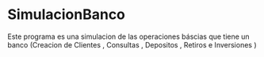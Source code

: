 # SimulacionBanco
Este programa es una simulacion de las operaciones báscias que tiene un banco (Creacion de Clientes , Consultas , Depositos , Retiros e Inversiones )
